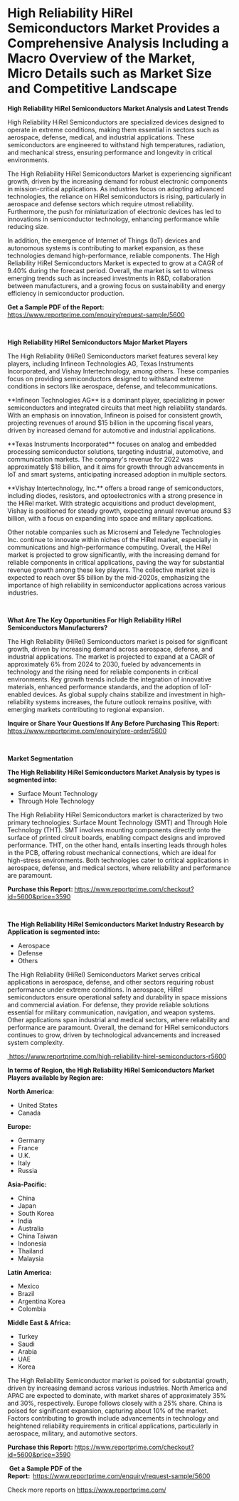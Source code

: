 <p><h1>High Reliability HiRel Semiconductors Market Provides a Comprehensive Analysis Including a Macro Overview of the Market, Micro Details such as Market Size and Competitive Landscape</h1></p><p><strong>High Reliability HiRel Semiconductors Market Analysis and Latest Trends</strong></p>
<p><p>High Reliability HiRel Semiconductors are specialized devices designed to operate in extreme conditions, making them essential in sectors such as aerospace, defense, medical, and industrial applications. These semiconductors are engineered to withstand high temperatures, radiation, and mechanical stress, ensuring performance and longevity in critical environments.</p><p>The High Reliability HiRel Semiconductors Market is experiencing significant growth, driven by the increasing demand for robust electronic components in mission-critical applications. As industries focus on adopting advanced technologies, the reliance on HiRel semiconductors is rising, particularly in aerospace and defense sectors which require utmost reliability. Furthermore, the push for miniaturization of electronic devices has led to innovations in semiconductor technology, enhancing performance while reducing size.</p><p>In addition, the emergence of Internet of Things (IoT) devices and autonomous systems is contributing to market expansion, as these technologies demand high-performance, reliable components. The High Reliability HiRel Semiconductors Market is expected to grow at a CAGR of 9.40% during the forecast period. Overall, the market is set to witness emerging trends such as increased investments in R&D, collaboration between manufacturers, and a growing focus on sustainability and energy efficiency in semiconductor production.</p></p>
<p><strong>Get a Sample PDF of the Report:&nbsp;</strong> <a href="https://www.reportprime.com/enquiry/request-sample/5600?utm_campaign=2811&utm_medium=2&utm_source=Github&utm_content=ia&utm_term=19032025&utm_id=high-reliability-hirel-semiconductors">https://www.reportprime.com/enquiry/request-sample/5600</a></p>
<p>&nbsp;</p>
<p><strong>High Reliability HiRel Semiconductors Major Market Players</strong></p>
<p><p>The High Reliability (HiRel) Semiconductors market features several key players, including Infineon Technologies AG, Texas Instruments Incorporated, and Vishay Intertechnology, among others. These companies focus on providing semiconductors designed to withstand extreme conditions in sectors like aerospace, defense, and telecommunications.</p><p>**Infineon Technologies AG** is a dominant player, specializing in power semiconductors and integrated circuits that meet high reliability standards. With an emphasis on innovation, Infineon is poised for consistent growth, projecting revenues of around $15 billion in the upcoming fiscal years, driven by increased demand for automotive and industrial applications.</p><p>**Texas Instruments Incorporated** focuses on analog and embedded processing semiconductor solutions, targeting industrial, automotive, and communication markets. The company's revenue for 2022 was approximately $18 billion, and it aims for growth through advancements in IoT and smart systems, anticipating increased adoption in multiple sectors.</p><p>**Vishay Intertechnology, Inc.** offers a broad range of semiconductors, including diodes, resistors, and optoelectronics with a strong presence in the HiRel market. With strategic acquisitions and product development, Vishay is positioned for steady growth, expecting annual revenue around $3 billion, with a focus on expanding into space and military applications.</p><p>Other notable companies such as Microsemi and Teledyne Technologies Inc. continue to innovate within niches of the HiRel market, especially in communications and high-performance computing. Overall, the HiRel market is projected to grow significantly, with the increasing demand for reliable components in critical applications, paving the way for substantial revenue growth among these key players. The collective market size is expected to reach over $5 billion by the mid-2020s, emphasizing the importance of high reliability in semiconductor applications across various industries.</p></p>
<p>&nbsp;</p>
<p><strong>What Are The Key Opportunities For High Reliability HiRel Semiconductors Manufacturers?</strong></p>
<p><p>The High Reliability (HiRel) Semiconductors market is poised for significant growth, driven by increasing demand across aerospace, defense, and industrial applications. The market is projected to expand at a CAGR of approximately 6% from 2024 to 2030, fueled by advancements in technology and the rising need for reliable components in critical environments. Key growth trends include the integration of innovative materials, enhanced performance standards, and the adoption of IoT-enabled devices. As global supply chains stabilize and investment in high-reliability systems increases, the future outlook remains positive, with emerging markets contributing to regional expansion.</p></p>
<p><strong>Inquire or Share Your Questions If Any Before Purchasing This Report:</strong> <a href="https://www.reportprime.com/enquiry/pre-order/5600?utm_campaign=2811&utm_medium=2&utm_source=Github&utm_content=ia&utm_term=19032025&utm_id=high-reliability-hirel-semiconductors">https://www.reportprime.com/enquiry/pre-order/5600</a></p>
<p>&nbsp;</p>
<p><strong>Market Segmentation</strong></p>
<p><strong>The High Reliability HiRel Semiconductors Market Analysis by types is segmented into:</strong></p>
<p><ul><li>Surface Mount Technology</li><li>Through Hole Technology</li></ul></p>
<p><p>The High Reliability HiRel Semiconductors market is characterized by two primary technologies: Surface Mount Technology (SMT) and Through Hole Technology (THT). SMT involves mounting components directly onto the surface of printed circuit boards, enabling compact designs and improved performance. THT, on the other hand, entails inserting leads through holes in the PCB, offering robust mechanical connections, which are ideal for high-stress environments. Both technologies cater to critical applications in aerospace, defense, and medical sectors, where reliability and performance are paramount.</p></p>
<p><strong>Purchase this Report:&nbsp;</strong><a href="https://www.reportprime.com/checkout?id=5600&price=3590&utm_campaign=2811&utm_medium=2&utm_source=Github&utm_content=ia&utm_term=19032025&utm_id=high-reliability-hirel-semiconductors">https://www.reportprime.com/checkout?id=5600&price=3590</a></p>
<p>&nbsp;</p>
<p><strong>The High Reliability HiRel Semiconductors Market Industry Research by Application is segmented into:</strong></p>
<p><ul><li>Aerospace</li><li>Defense</li><li>Others</li></ul></p>
<p><p>The High Reliability (HiRel) Semiconductors Market serves critical applications in aerospace, defense, and other sectors requiring robust performance under extreme conditions. In aerospace, HiRel semiconductors ensure operational safety and durability in space missions and commercial aviation. For defense, they provide reliable solutions essential for military communication, navigation, and weapon systems. Other applications span industrial and medical sectors, where reliability and performance are paramount. Overall, the demand for HiRel semiconductors continues to grow, driven by technological advancements and increased system complexity.</p></p>
<p><a href="https://www.reportprime.com/high-reliability-hirel-semiconductors-r5600?utm_campaign=2811&utm_medium=2&utm_source=Github&utm_content=ia&utm_term=19032025&utm_id=high-reliability-hirel-semiconductors">&nbsp;https://www.reportprime.com/high-reliability-hirel-semiconductors-r5600</a></p>
<p><strong>In terms of Region, the High Reliability HiRel Semiconductors Market Players available by Region are:</strong></p>
<p>
    <p> <strong> North America: </strong>
        <ul>
            <li>United States</li>
            <li>Canada</li>
        </ul>
        </p> 
    <p> <strong> Europe: </strong>
        <ul>
            <li>Germany</li>
            <li>France</li>
            <li>U.K.</li>
            <li>Italy</li>
            <li>Russia</li>
        </ul>
        </p> 
    <p> <strong> Asia-Pacific: </strong>
        <ul>
            <li>China</li>
            <li>Japan</li>
            <li>South Korea</li>
            <li>India</li>
            <li>Australia</li>
            <li>China Taiwan</li>
            <li>Indonesia</li>
            <li>Thailand</li>
            <li>Malaysia</li>
        </ul>
        </p> 
    <p> <strong> Latin America: </strong>
        <ul>
            <li>Mexico</li>
            <li>Brazil</li>
            <li>Argentina Korea</li>
            <li>Colombia</li>
        </ul>
        </p> 
    <p> <strong> Middle East & Africa: </strong>
        <ul>
            <li>Turkey</li>
            <li>Saudi</li>
            <li>Arabia</li>
            <li>UAE</li>
            <li>Korea</li>
        </ul>
    </p>
    </p>
<p><p>The High Reliability Semiconductor market is poised for substantial growth, driven by increasing demand across various industries. North America and APAC are expected to dominate, with market shares of approximately 35% and 30%, respectively. Europe follows closely with a 25% share. China is poised for significant expansion, capturing about 10% of the market. Factors contributing to growth include advancements in technology and heightened reliability requirements in critical applications, particularly in aerospace, military, and automotive sectors.</p></p>
<p><strong>Purchase this Report: </strong><a href="https://www.reportprime.com/checkout?id=5600&price=3590&utm_campaign=2811&utm_medium=2&utm_source=Github&utm_content=ia&utm_term=19032025&utm_id=high-reliability-hirel-semiconductors">https://www.reportprime.com/checkout?id=5600&price=3590</a></p>
<p>&nbsp;<strong>Get a Sample PDF of the Report:&nbsp;&nbsp;</strong><a href="https://www.reportprime.com/enquiry/request-sample/5600?utm_campaign=2811&utm_medium=2&utm_source=Github&utm_content=ia&utm_term=19032025&utm_id=high-reliability-hirel-semiconductors">https://www.reportprime.com/enquiry/request-sample/5600</a></p>
<p><strong></strong></p>
<p>Check more reports on <a href="https://www.reportprime.com/?utm_campaign=2811&utm_medium=2&utm_source=Github&utm_content=ia&utm_term=19032025&utm_id=high-reliability-hirel-semiconductors">https://www.reportprime.com/</a></p>